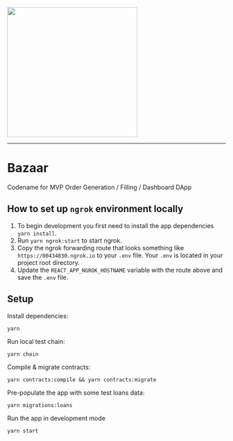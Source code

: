 <img src="https://s3-us-west-2.amazonaws.com/dharma-assets/logo+orange.png"  width=300/>

------------
# Bazaar

Codename for MVP Order Generation / Filling / Dashboard DApp

## How to set up `ngrok` environment locally
1. To begin development you first need to install the app dependencies `yarn install`.
2. Run `yarn ngrok:start` to start ngrok.
3. Copy the ngrok forwarding route that looks something like `https://00434830.ngrok.io` to your `.env` file. Your `.env` is located in your project root directory.
4. Update the `REACT_APP_NGROK_HOSTNAME` variable with the route above and save the `.env` file.

## Setup
Install dependencies:
```
yarn
```

Run local test chain:
```
yarn chain
```

Compile & migrate contracts:
```
yarn contracts:compile && yarn contracts:migrate
```

Pre-populate the app with some test loans data:
```
yarn migrations:loans
```

Run the app in development mode
```
yarn start
```
